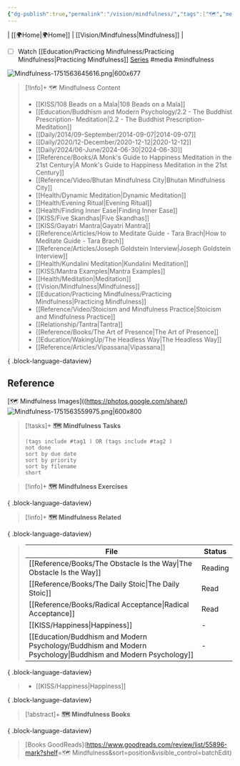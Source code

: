 ```yaml
---
{"dg-publish":true,"permalink":"/vision/mindfulness/","tags":["🗺️","media","mindfulness"],"noteIcon":""}
---
```



| [[🌍Home\|🌍Home]] | [[Vision/Mindfulness\|Mindfulness]] |

- [ ] Watch [[Education/Practicing Mindfulness/Practicing Mindfulness\|Practicing Mindfulness]] [Series](https://www.kanopy.com/en/product/practicing-mindfulness-introduction-meditation?vp=larkspur) #media #mindfulness

![Mindfulness-1751563645616.png|600x677](/img/user/Vision/Mindfulness-1751563645616.png)

> [!Info]+ 🗺️ Mindfulness Content
>
>  - [[KISS/108 Beads on a Mala\|108 Beads on a Mala]]
> - [[Education/Buddhism and Modern Psychology/2.2 - The Buddhist Prescription- Meditation\|2.2 - The Buddhist Prescription- Meditation]]
> - [[Daily/2014/09-September/2014-09-07\|2014-09-07]]
> - [[Daily/2020/12-December/2020-12-12\|2020-12-12]]
> - [[Daily/2024/06-June/2024-06-30\|2024-06-30]]
> - [[Reference/Books/A Monk's Guide to Happiness Meditation in the 21st Century\|A Monk's Guide to Happiness Meditation in the 21st Century]]
> - [[Reference/Video/Bhutan Mindfulness City\|Bhutan Mindfulness City]]
> - [[Health/Dynamic Meditation\|Dynamic Meditation]]
> - [[Health/Evening Ritual\|Evening Ritual]]
> - [[Health/Finding Inner Ease\|Finding Inner Ease]]
> - [[KISS/Five Skandhas\|Five Skandhas]]
> - [[KISS/Gayatri Mantra\|Gayatri Mantra]]
> - [[Reference/Articles/How to Meditate Guide - Tara Brach\|How to Meditate Guide - Tara Brach]]
> - [[Reference/Articles/Joseph Goldstein Interview\|Joseph Goldstein Interview]]
> - [[Health/Kundalini Meditation\|Kundalini Meditation]]
> - [[KISS/Mantra Examples\|Mantra Examples]]
> - [[Health/Meditation\|Meditation]]
> - [[Vision/Mindfulness\|Mindfulness]]
> - [[Education/Practicing Mindfulness/Practicing Mindfulness\|Practicing Mindfulness]]
> - [[Reference/Video/Stoicism and Mindfulness Practice\|Stoicism and Mindfulness Practice]]
> - [[Relationship/Tantra\|Tantra]]
> - [[Reference/Books/The Art of Presence\|The Art of Presence]]
> - [[Education/WakingUp/The Headless Way\|The Headless Way]]
> - [[Reference/Articles/Vipassana\|Vipassana]]
> 
{ .block-language-dataview}

## Reference
[🗺️ Mindfulness Images]((<https://photos.google.com/share/>)  
![Mindfulness-1751563559975.png|600x800](/img/user/Vision/Mindfulness-1751563559975.png)

> [!tasks]+ **🗺️ Mindfulness Tasks**
>
> ```tasks
> (tags include #tag1 ) OR (tags include #tag2 ) 
> not done
> sort by due date
> sort by priority
> sort by filename
> short
> ```

> [!info]+ **🗺️ Mindfulness Exercises**
>
>  
{ .block-language-dataview}

> [!info]+ **🗺️ Mindfulness Related**
>
>  
{ .block-language-dataview}
>
>  | File                                                                                                           | Status  |
> | -------------------------------------------------------------------------------------------------------------- | ------- |
> | [[Reference/Books/The Obstacle Is the Way\|The Obstacle Is the Way]]                                        | Reading |
> | [[Reference/Books/The Daily Stoic\|The Daily Stoic]]                                                        | Read    |
> | [[Reference/Books/Radical Acceptance\|Radical Acceptance]]                                                  | Read    |
> | [[KISS/Happiness\|Happiness]]                                                                               | \-      |
> | [[Education/Buddhism and Modern Psychology/Buddhism and Modern Psychology\|Buddhism and Modern Psychology]] | \-      |
> 
{ .block-language-dataview}
>
>  - [[KISS/Happiness\|Happiness]]
> 
{ .block-language-dataview}

> [!abstract]+ **🗺️ Mindfulness Books**
>
>  
{ .block-language-dataview}
> [Books GoodReads](<https://www.goodreads.com/review/list/55896-mark?shelf>=🗺️ Mindfulness&sort=position&visible_control=batchEdit)